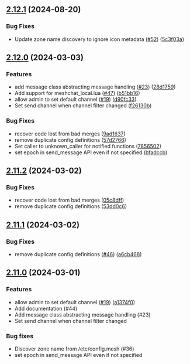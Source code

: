 

## [2.12.1](https://github.com/hickey/meshchat/compare/v2.12.0...v2.12.1) (2024-08-20)


### Bug Fixes

* Update zone name discovery to ignore icon metadata ([#52](https://github.com/hickey/meshchat/issues/52)) ([5c3f03a](https://github.com/hickey/meshchat/commit/5c3f03a31ad0d7b96f9e01d9785a7ebef2bd64f2))

## [2.12.0](https://github.com/hickey/meshchat/compare/v2.11.2...v2.12.0) (2024-03-03)


### Features

* add message class abstracting message handling ([#23](https://github.com/hickey/meshchat/issues/23)) ([28d1759](https://github.com/hickey/meshchat/commit/28d17592f7ee1a778fdd0bc740f451646493f9dd))
* Add support for meshchat_local.lua ([#47](https://github.com/hickey/meshchat/issues/47)) ([b51bb16](https://github.com/hickey/meshchat/commit/b51bb16baa0abf7f72a895471712e0bdb6d7a44d))
* allow admin to set default channel ([#19](https://github.com/hickey/meshchat/issues/19)) ([d90fc33](https://github.com/hickey/meshchat/commit/d90fc33eafecd31fec2dc825d8388f8e98ae8fd0))
* Set send channel when channel filter changed ([f26130b](https://github.com/hickey/meshchat/commit/f26130ba5f06f9b4fbd26257be8d967a61e531bc))


### Bug Fixes

* recover code lost from bad merges ([9ad1637](https://github.com/hickey/meshchat/commit/9ad163784ba66b1b42ec0b695a37104c3d8a348d))
* remove duplicate config definitions ([57d2766](https://github.com/hickey/meshchat/commit/57d2766d1bece87138ff4b76053e3316955454a0))
* Set caller to unknown_caller for notified functions ([7856502](https://github.com/hickey/meshchat/commit/78565026aae76dee20751e483f38f0bc7bfb94ad))
* set epoch in send_message API even if not specified ([bfadccb](https://github.com/hickey/meshchat/commit/bfadccb3f8010c51374e206d78585b22ac86848a))

## [2.11.2](https://github.com/hickey/meshchat/compare/v2.11.1...v2.11.2) (2024-03-02)


### Bug Fixes

* recover code lost from bad merges ([05c8dff](https://github.com/hickey/meshchat/commit/05c8dff7192941651145a4423916de46797adf3e))
* remove duplicate config definitions ([53dd0c6](https://github.com/hickey/meshchat/commit/53dd0c6785167537430e592e0d6d895499ac3ce7))

## [2.11.1](https://github.com/hickey/meshchat/compare/v2.11.0...v2.11.1) (2024-03-02)


### Bug Fixes

* remove duplicate config definitions ([#46](https://github.com/hickey/meshchat/issues/46)) ([a6cb468](https://github.com/hickey/meshchat/commit/a6cb468ca0fa594629a1bae0e22781dfc0bf074e))

## [2.11.0](https://github.com/hickey/meshchat/compare/v2.10.0...v2.11.0) (2024-03-01)


### Features

* allow admin to set default channel ([#19](https://github.com/hickey/meshchat/issues/19)) ([a1374f0](https://github.com/hickey/meshchat/commit/a1374f03da7d6cad218bee3e8486c707141f184c))
* Add documentation  (#44)
* Add message class abstracting message handling (#23)
* Set send channel when channel filter changed

### Bug fixes

* Discover zone name from /etc/config.mesh (#36)
* set epoch in send_message API even if not specified
